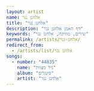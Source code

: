 ```yaml
---
layout: artist
name: אלחנן נגר
title: "אלחנן נגר"
description: "דף האמן אלחנן נגר"
keywords: "שירים, מוזיקה, אלחנן נגר"
permalink: /artists/אלחנן-נגר/
redirect_from:
  - /artists/list/אלחנן נגר
songs:
  - number: "44835"
    name: "גיל מצוות"
    album: "סינגלים"
    artist: "אלחנן נגר"
---
```

